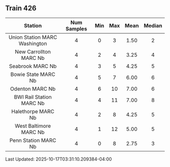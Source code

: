 ## Train 426

| Station | Num Samples | Min | Max | Mean | Median |
| :-----: | :---------: | :-: | :-: | :--: | :----: |
| Union Station MARC Washington | 4 | 0 | 3 | 1.50 | 2 |
| New Carrollton MARC Nb | 4 | 2 | 4 | 3.25 | 4 |
| Seabrook MARC Nb | 4 | 3 | 5 | 4.25 | 5 |
| Bowie State MARC Nb | 4 | 5 | 7 | 6.00 | 6 |
| Odenton MARC Nb | 4 | 6 | 10 | 7.00 | 6 |
| BWI Rail Station MARC Nb | 4 | 4 | 11 | 7.00 | 8 |
| Halethorpe MARC Nb | 4 | 2 | 8 | 4.25 | 5 |
| West Baltimore MARC Nb | 4 | 1 | 12 | 5.00 | 5 |
| Penn Station MARC Nb | 4 | 0 | 8 | 2.75 | 3 |


Last Updated: 2025-10-17T03:31:10.209384-04:00